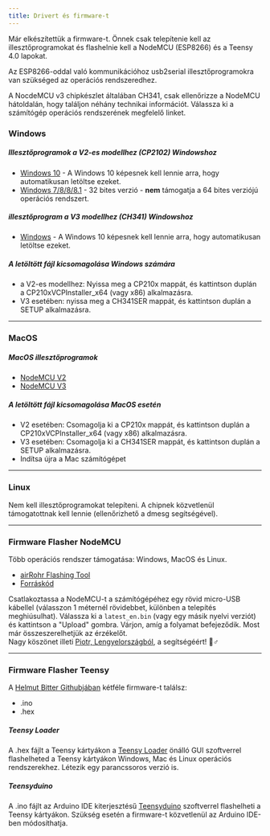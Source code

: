 ```yaml
---
title: Drivert és firmware-t
---
```


Már elkészítettük a firmware-t. Önnek csak telepítenie kell az illesztőprogramokat és flashelnie kell a NodeMCU (ESP8266) és a Teensy 4.0 lapokat.

Az ESP8266-oddal való kommunikációhoz usb2serial illesztőprogramokra van szükséged az operációs rendszeredhez.

A NocdeMCU v3 chipkészlet általában CH341, csak ellenőrizze a NodeMCU hátoldalán, hogy találjon néhány technikai információt. Válassza ki a számítógép operációs rendszerének megfelelő linket.

### Windows

##### Illesztőprogramok a V2-es modellhez (CP2102) Windowshoz
* [Windows 10](https://www.silabs.com/documents/public/software/CP210x_Universal_Windows_Driver.zip) - A Windows 10 képesnek kell lennie arra, hogy automatikusan letöltse ezeket.
* [Windows 7/8/8/8.1](https://www.silabs.com/documents/public/software/CP210x_Windows_Drivers.zip) - 32 bites verzió - **nem** támogatja a 64 bites verziójú operációs rendszert.

##### illesztőprogram a V3 modellhez (CH341) Windowshoz
* [Windows](http://www.wch.cn/downloads/file/5.html) - A Windows 10 képesnek kell lennie arra, hogy automatikusan letöltse ezeket.

##### A letöltött fájl kicsomagolása Windows számára
* a V2-es modellhez: Nyissa meg a CP210x mappát, és kattintson duplán a CP210xVCPInstaller_x64 (vagy x86) alkalmazásra.
* V3 esetében: nyissa meg a CH341SER mappát, és kattintson duplán a SETUP alkalmazásra.

---

### MacOS

##### MacOS illesztőprogramok
* [NodeMCU V2](https://www.silabs.com/documents/public/software/Mac_OSX_VCP_Driver.zip )
* [NodeMCU V3](http://www.wch.cn/downloads/file/178.html)

##### A letöltött fájl kicsomagolása MacOS esetén
* V2 esetében: Csomagolja ki a CP210x mappát, és kattintson duplán a CP210xVCPInstaller_x64 (vagy x86) alkalmazásra.
* V3 esetében: Csomagolja ki a CH341SER mappát, és kattintson duplán a SETUP alkalmazásra.
* Indítsa újra a Mac számítógépet

---

### Linux
Nem kell illesztőprogramokat telepíteni. A chipnek közvetlenül támogatottnak kell lennie (ellenőrizhető a dmesg segítségével).

---
### Firmware Flasher NodeMCU
Több operációs rendszer támogatása: Windows, MacOS és Linux.

* [airRohr Flashing Tool](http://firmware.sensor.community/airrohr/flashing-tool/)
* [Forráskód](https://github.com/opendata-stuttgart/airrohr-firmware-flasher/)

Csatlakoztassa a NodeMCU-t a számítógépéhez egy rövid micro-USB kábellel (válasszon 1 méternél rövidebbet, különben a telepítés meghiúsulhat). Válassza ki a `latest_en.bin` (vagy egy másik nyelvi verziót) és kattintson a "Upload" gombra.
Várjon, amíg a folyamat befejeződik. Most már összeszerelhetjük az érzékelőt.
<br>
Nagy köszönet illeti [Piotr, Lengyelországból](https://dropbox.inf.re/), a segítségéért! 🙋♂️

---
### Firmware Flasher Teensy
A [Helmut Bitter Githubjában](https://github.com/hbitter/DNMS/tree/master/Firmware) kétféle firmware-t találsz:
* .ino
* .hex

##### Teensy Loader
A .hex fájlt a Teensy kártyákon a [Teensy Loader](https://www.pjrc.com/teensy/loader.html) önálló GUI szoftverrel flashelheted a Teensy kártyákon Windows, Mac és Linux operációs rendszerekhez.
Létezik egy parancssoros verzió is.

##### Teensyduino
A .ino fájlt az Arduino IDE kiterjesztésű [Teensyduino](https://www.pjrc.com/teensy/teensyduino.html) szoftverrel flashelheti a Teensy kártyákon.
Szükség esetén a firmware-t közvetlenül az Arduino IDE-ben módosíthatja.